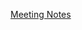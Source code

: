 [Meeting Notes](https://docs.google.com/document/d/1YhNLN39f5oZ4AHn_g7vBp0LQd7k37azL7FkWG8CEDrE/edit)